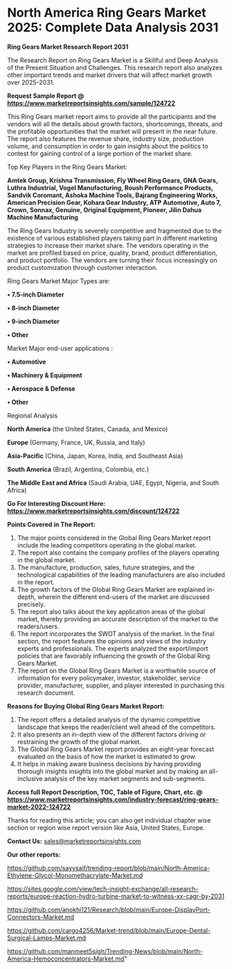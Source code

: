   # North America Ring Gears Market 2025: Complete Data Analysis 2031

<strong>Ring Gears Market Research Report 2031</strong>

The Research Report on Ring Gears Market is a Skillful and Deep Analysis of the Present Situation and Challenges. This research report also analyzes other important trends and market drivers that will affect market growth over 2025-2031.

<strong>Request Sample Report @ <a href=https://www.marketreportsinsights.com/sample/124722>https://www.marketreportsinsights.com/sample/124722</a></strong>

This Ring Gears market report aims to provide all the participants and the vendors will all the details about growth factors, shortcomings, threats, and the profitable opportunities that the market will present in the near future. The report also features the revenue share, industry size, production volume, and consumption in order to gain insights about the politics to contest for gaining control of a large portion of the market share.

Top Key Players in the Ring Gears Market:

<strong>Amtek Group, Krishna Transmission, Fly Wheel Ring Gears, GNA Gears, Luthra Industrial, Vogel Manufacturing, Roush Performance Products, Sandvik Coromant, Ashoka Machine Tools, Bajrang Engineering Works, American Precision Gear, Kohara Gear Industry, ATP Automotive, Auto 7, Crown, Sonnax, Genuine, Original Equipment, Pioneer, Jilin Dahua Machine Manufacturing</strong>

The Ring Gears Industry is severely competitive and fragmented due to the existence of various established players taking part in different marketing strategies to increase their market share. The vendors operating in the market are profiled based on price, quality, brand, product differentiation, and product portfolio. The vendors are turning their focus increasingly on product customization through customer interaction.

Ring Gears Market Major Types are:

<strong>• 7.5-inch Diameter

• 8-inch Diameter

• 9-inch Diameter

• Other</strong>

Market Major end-user applications :

<strong>• Automotive

• Machinery & Equipment

• Aerospace & Defense

• Other</strong>

Regional Analysis

</u><strong><b>North America</b></strong> (the United States, Canada, and Mexico)

<strong><b>Europe </b></strong>(Germany, France, UK, Russia, and Italy)

<strong><b>Asia-Pacific</b></strong> (China, Japan, Korea, India, and Southeast Asia)

<strong><b>South America</b></strong> (Brazil, Argentina, Colombia, etc.)

<strong><b>The Middle East and Africa</b></strong> (Saudi Arabia, UAE, Egypt, Nigeria, and South Africa)

<strong>Go For Interesting Discount Here: <a href=https://www.marketreportsinsights.com/discount/124722>https://www.marketreportsinsights.com/discount/124722</a></strong>

<strong>Points Covered in The Report:</strong>
<ol>
  <li>The major points considered in the Global Ring Gears Market report include the leading competitors operating in the global market.</li>
  <li>The report also contains the company profiles of the players operating in the global market.</li>
  <li>The manufacture, production, sales, future strategies, and the technological capabilities of the leading manufacturers are also included in the report.</li>
  <li>The growth factors of the Global Ring Gears Market are explained in-depth, wherein the different end-users of the market are discussed precisely.</li>
  <li>The report also talks about the key application areas of the global market, thereby providing an accurate description of the market to the readers/users.</li>
  <li>The report incorporates the SWOT analysis of the market. In the final section, the report features the opinions and views of the industry experts and professionals. The experts analyzed the export/import policies that are favorably influencing the growth of the Global Ring Gears Market.</li>
  <li>The report on the Global Ring Gears Market is a worthwhile source of information for every policymaker, investor, stakeholder, service provider, manufacturer, supplier, and player interested in purchasing this research document.</li>
</ol>
<strong>Reasons for Buying Global Ring Gears Market Report:</strong>

<ol>
  <li>The report offers a detailed analysis of the dynamic competitive landscape that keeps the reader/client well ahead of the competitors.</li>
  <li>It also presents an in-depth view of the different factors driving or restraining the growth of the global market.</li>
  <li>The Global Ring Gears Market report provides an eight-year forecast evaluated on the basis of how the market is estimated to grow.</li>
  <li>It helps in making aware business decisions by having providing thorough insights insights into the global market and by making an all-inclusive analysis of the key market segments and sub-segments.</li>
</ol>
<strong>Access full Report Description, TOC, Table of Figure, Chart, etc. @ <a href=https://www.marketreportsinsights.com/industry-forecast/ring-gears-market-2022-124722>https://www.marketreportsinsights.com/industry-forecast/ring-gears-market-2022-124722</a></strong>


Thanks for reading this article; you can also get individual chapter wise section or region wise report version like Asia, United States, Europe.

<strong>Contact Us:</strong>
sales@marketreportsinsights.com

<strong>Our other reports:</strong>

<a href=https://github.com/sayysaif/trending-report/blob/main/North-America-Ethylene-Glycol-Monomethacrylate-Market.md>https://github.com/sayysaif/trending-report/blob/main/North-America-Ethylene-Glycol-Monomethacrylate-Market.md</a>

<a href=https://sites.google.com/view/tech-insight-exchange/all-research-reports/europe-reaction-hydro-turbine-market-to-witness-xx-cagr-by-2031>https://sites.google.com/view/tech-insight-exchange/all-research-reports/europe-reaction-hydro-turbine-market-to-witness-xx-cagr-by-2031</a>

<a href=https://github.com/anokhi121/Research/blob/main/Europe-DisplayPort-Connectors-Market.md>https://github.com/anokhi121/Research/blob/main/Europe-DisplayPort-Connectors-Market.md</a>

<a href=https://github.com/cargo4256/Market-trend/blob/main/Europe-Dental-Surgical-Lamps-Market.md>https://github.com/cargo4256/Market-trend/blob/main/Europe-Dental-Surgical-Lamps-Market.md</a>

<a href=https://github.com/manmeet5sigh/Trending-News/blob/main/North-America-Hemoconcentrators-Market.md>https://github.com/manmeet5sigh/Trending-News/blob/main/North-America-Hemoconcentrators-Market.md</a>"
